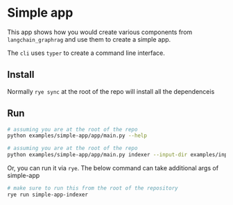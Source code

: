 # Simple app

This app shows how you would create various components from `langchain_graphrag` and use them to create a simple app.

The `cli` uses `typer` to create a command line interface.

## Install

Normally `rye sync` at the root of the repo will install all the dependenceis

## Run

```bash
# assuming you are at the root of the repo
python examples/simple-app/app/main.py --help
```

```bash
# assuming you are at the root of the repo
python examples/simple-app/app/main.py indexer --input-dir examples/input-data --output-dir temp --prompts-dir examples/prompts --cache-dir temp/cache
```
Or, you can run it via `rye`. The below command can take additional args of simple-app

```bash
# make sure to run this from the root of the repository
rye run simple-app-indexer
```